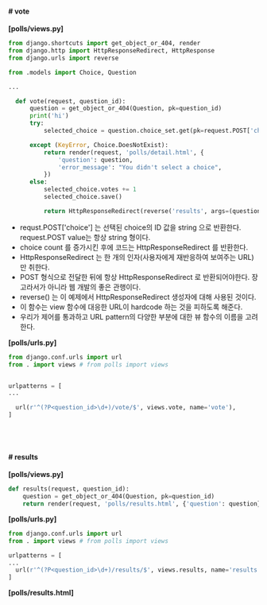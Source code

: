 #### \# vote
**[polls/views.py]**
```python
from django.shortcuts import get_object_or_404, render
from django.http import HttpResponseRedirect, HttpResponse
from django.urls import reverse

from .models import Choice, Question

...

  def vote(request, question_id):
      question = get_object_or_404(Question, pk=question_id)
      print('hi')
      try:
          selected_choice = question.choice_set.get(pk=request.POST['choice'])

      except (KeyError, Choice.DoesNotExist):
          return render(request, 'polls/detail.html', {
              'question': question,
              'error_message': "You didn't select a choice",
          })
      else:
          selected_choice.votes += 1
          selected_choice.save()

          return HttpResponseRedirect(reverse('results', args=(question.id,)))
```
- requst.POST['choice'] 는 선택된 choice의 ID 값을 string 으로  반환한다. request.POST value는 항상 string 형이다.
- choice count 를 증가시킨 후에 코드는 HttpResponseRedirect 를 반환한다.
- HttpResponseRedirect 는 한 개의 인자(사용자에게 재반응하여 보여주는 URL)만 취한다.
- POST 형식으로 전달한 뒤에 항상 HttpResponseRedirect 로 반환되어야한다. 장고라서가 아니라 웹 개발의 좋은 관행이다.
- reverse() 는 이 예제에서 HttpResponseRedirect 생성자에 대해 사용된 것이다.
- 이 함수는 view 함수에 대응한 URL이 hardcode 하는 것을 피하도록 해준다.
- 우리가 제어를 통과하고 URL pattern의 다양한 부분에 대한 뷰 함수의 이름을 고려한다.

**[polls/urls.py]**

```python
from django.conf.urls import url
from . import views # from polls import views


urlpatterns = [
...

  url(r'^(?P<question_id>\d+)/vote/$', views.vote, name='vote'),
]
```
<br><br>
#### \# results
**[polls/views.py]**
```python
def results(request, question_id):
    question = get_object_or_404(Question, pk=question_id)
    return render(request, 'polls/results.html', {'question': question})
```
**[polls/urls.py]**
```python
from django.conf.urls import url
from . import views # from polls import views

urlpatterns = [
...
  url(r'^(?P<question_id>\d+)/results/$', views.results, name='results'),
]
```
**[polls/results.html]**
